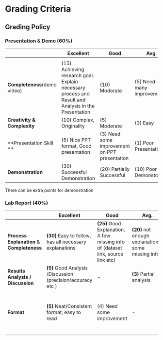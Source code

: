 # Grading Criteria

## Grading Policy

### **Presentation & Demo** (60%)

|                              | **Excellent**                                                                                       | **Good**                                      | **Avg.**                   | **None** |
| ---------------------------- | --------------------------------------------------------------------------------------------------- | --------------------------------------------- | -------------------------- | -------- |
|                              |                                                                                                     |                                               |                            |          |
| **Completeness**(demo video) | (15) Achieving research goal. Explain necessary process and Result and Analysis in the Presentation | (10) Moderate                                 | (5) Need many improvements | 0        |
| **Creativity & Complexity**  | (10) Complex, Originality                                                                           | (5) Moderate                                  | (3) Easy                   | 0        |
| \*\*Presentation Skill \*\*  | (5) Nice PPT format, Good presentation                                                              | (3) Need some improvement on PPT presentation | (1) Poor Presentation      | 0        |
| **Demonstration**            | (30) Successful Demonstration                                                                       | (20) Partially Successful                     | (10) Poor Demonstration    | 0        |

There can be extra points for demonstration

### Lab Report (40%)

|                                            | **Excellent**                                               | **Good**                                                                         | **Avg.**                                            | **Poor**                                                                   | **None**                |
| ------------------------------------------ | ----------------------------------------------------------- | -------------------------------------------------------------------------------- | --------------------------------------------------- | -------------------------------------------------------------------------- | ----------------------- |
| **Process Explanation** & **Completeness** | **(30)** Easy to follow, has all necessary explanations     | **(25)** Good Explanation. A few missing info of (dataset link, source link etc) | **(20)** not enough explanations/ some missing info | **(10)** Hard to follow                                                    | 0                       |
| **Results Analysis** **/ Discussion**      | **(5)** Good Analysis /Discussion (precision/accuracy etc ) | -                                                                                | **(3)** Partial analysis                            | -                                                                          | 0                       |
| **Format**                                 | **(5)** Neat/Consistent format, easy to read                | (4) Need some improvement                                                        | -                                                   | **(3)** Need many improvement (No name, title , not consistent format etc) | 0 (not a report format) |

